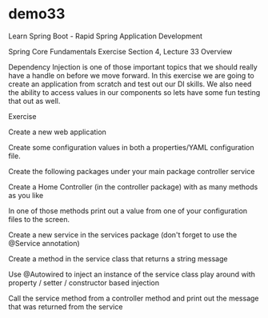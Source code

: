 # demo33
Learn Spring Boot - Rapid Spring Application Development

Spring Core Fundamentals Exercise
Section 4, Lecture 33
Overview

Dependency Injection is one of those important topics that we should really have a handle on before we move forward. In this exercise we are going to create an application from scratch and test out our DI skills. We also need the ability to access values in our components so lets have some fun testing that out as well.

Exercise

Create a new web application

Create some configuration values in both a properties/YAML configuration file.

Create the following packages under your main package
controller
service

Create a Home Controller (in the controller package) with as many methods as you like 

In one of those methods print out a value from one of your configuration files to the screen.

Create a new service in the services package (don't forget to use the @Service annotation)

Create a method in the service class that returns a string message

Use @Autowired to inject an instance of the service class play around with property / setter / constructor based injection

Call the service method from a controller method and print out the message that was returned from the service
